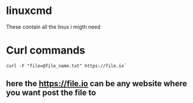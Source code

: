 # linuxcmd
These contain all the linux i migth need

# Curl commands 
```
curl -F "file=@file_name.txt" https://file.io`
```
## here the https://file.io can be any website where you want post the file to 


